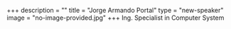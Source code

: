 +++
description = ""
title = "Jorge Armando Portal"
type = "new-speaker"
image = "no-image-provided.jpg"
+++
Ing. Specialist in Computer System